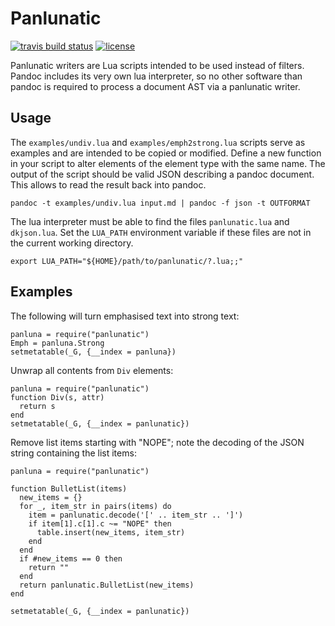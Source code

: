 Panlunatic
==========

[![travis build status](https://img.shields.io/travis/tarleb/panlunatic/master.svg?style=flat-square)](https://travis-ci.org/tarleb/panlunatic)
[![license](https://img.shields.io/github/license/tarleb/panluna.svg?style=flat-square)](./LICENSE)

Panlunatic writers are Lua scripts intended to be used instead of filters.
Pandoc includes its very own lua interpreter, so no other software than pandoc
is required to process a document AST via a panlunatic writer.


Usage
-----

The `examples/undiv.lua` and `examples/emph2strong.lua` scripts serve as
examples and are intended to be copied or modified.  Define a new function in
your script to alter elements of the element type with the same name. The
output of the script should be valid JSON describing a pandoc document. This
allows to read the result back into pandoc.

    pandoc -t examples/undiv.lua input.md | pandoc -f json -t OUTFORMAT

The lua interpreter must be able to find the files `panlunatic.lua` and
`dkjson.lua`.  Set the `LUA_PATH` environment variable if these files are not in
the current working directory.

    export LUA_PATH="${HOME}/path/to/panlunatic/?.lua;;"


Examples
--------

The following will turn emphasised text into strong text:

    panluna = require("panlunatic")
    Emph = panluna.Strong
    setmetatable(_G, {__index = panluna})


Unwrap all contents from `Div` elements:

    panluna = require("panlunatic")
    function Div(s, attr)
      return s
    end
    setmetatable(_G, {__index = panlunatic})


Remove list items starting with "NOPE"; note the decoding of the JSON string
containing the list items:

    panluna = require("panlunatic")

    function BulletList(items)
      new_items = {}
      for _, item_str in pairs(items) do
        item = panlunatic.decode('[' .. item_str .. ']')
        if item[1].c[1].c ~= "NOPE" then
          table.insert(new_items, item_str)
        end
      end
      if #new_items == 0 then
        return ""
      end
      return panlunatic.BulletList(new_items)
    end

    setmetatable(_G, {__index = panlunatic})

